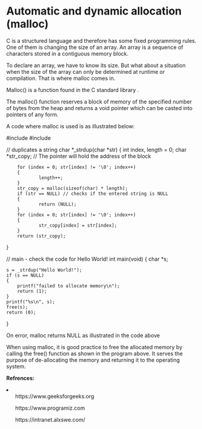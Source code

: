 <h1>Automatic and dynamic allocation (malloc)</h1>
<p>C is a structured language and therefore has some fixed programming rules. One of them is changing the size of an array. An array is a        sequence of characters stored in a contiguous memory block.</p>
<p>To declare an array, we have to know its size. But what about a situation when the size of the array can only be determined at runtime or     compilation. That is where malloc comes in.</p>
<p>Malloc() is a function found in the C standard library <stdlib.h>.</p>
<p>The malloc() function reserves a block of memory of the specified number of bytes from the heap and returns a void pointer which can be casted into pointers of any form.</p>
<p>A code where malloc is used is as illustrated below:</p>
<p>
#include <stdio.h>
#include <stdlib.h>

// duplicates a string
char *_strdup(char *str)
{
        int index, length = 0;
        char *str_copy; // The pointer will hold the address of the block

        for (index = 0; str[index] != '\0'; index++)
        {
                length++;
        }
        str_copy = malloc(sizeof(char) * length);
        if (str == NULL) // checks if the entered string is NULL
        {
                return (NULL);
        }
        for (index = 0; str[index] != '\0'; index++)
        {
                str_copy[index] = str[index];
        }
        return (str_copy);
}

// main - check the code for Hello World!
int main(void)
{
    char *s;

    s = _strdup("Hello World!");
    if (s == NULL)
    {
        printf("failed to allocate memory\n");
        return (1);
    }
    printf("%s\n", s);
    free(s);
    return (0);
}
</p>
<p>On error, malloc returns NULL as illustrated in the code above</p>
<p>When using malloc, it is good practice to free the allocated memory by calling the free() function as shown in the program above. It serves   the purpose of de-allocating the memory and returning it to the operating system.</p>
<p><b>Refrences:</b></p>
<li>
<ul>https://www.geeksforgeeks.org</ul>
<ul>https://www.programiz.com</ul>
<ul>https://intranet.alxswe.com/</ul>
</li>
